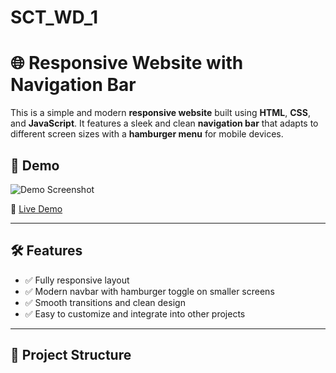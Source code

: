 # SCT_WD_1
# 🌐 Responsive Website with Navigation Bar

This is a simple and modern **responsive website** built using **HTML**, **CSS**, and **JavaScript**. It features a sleek and clean **navigation bar** that adapts to different screen sizes with a **hamburger menu** for mobile devices.

## 📸 Demo

![Demo Screenshot](demo.png) <!-- Replace with your own screenshot path -->

🔗 [Live Demo](https://your-live-demo-link.com) <!-- Optional live link -->

---

## 🛠️ Features

- ✅ Fully responsive layout
- ✅ Modern navbar with hamburger toggle on smaller screens
- ✅ Smooth transitions and clean design
- ✅ Easy to customize and integrate into other projects

---

## 📁 Project Structure

